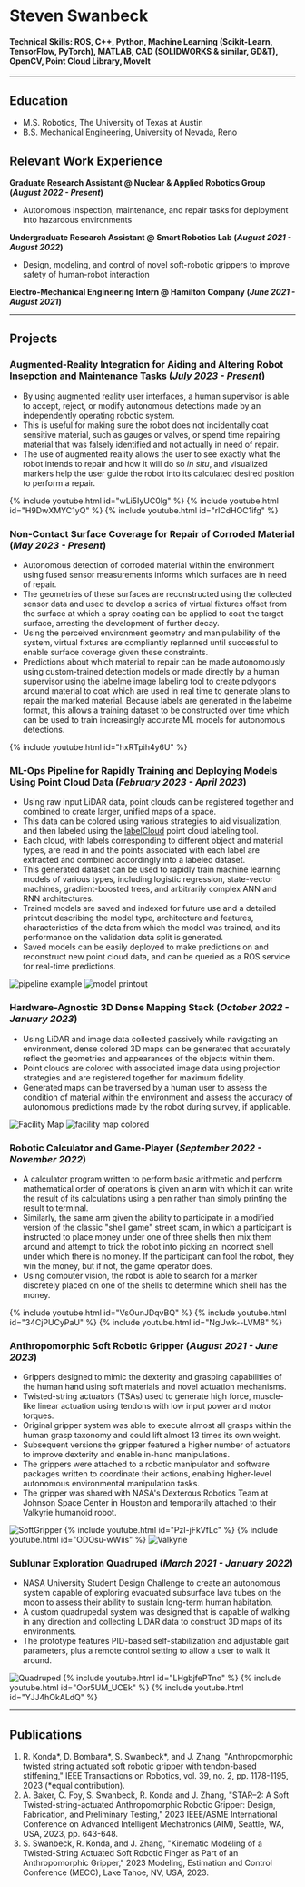# Steven Swanbeck

#### Technical Skills: ROS, C++, Python, Machine Learning (Scikit-Learn, TensorFlow, PyTorch), MATLAB, CAD (SOLIDWORKS & similar, GD&T), OpenCV, Point Cloud Library, MoveIt

---
## Education
- M.S. Robotics, The University of Texas at Austin
- B.S. Mechanical Engineering, University of Nevada, Reno

## Relevant Work Experience
**Graduate Research Assistant @ Nuclear & Applied Robotics Group (_August 2022 - Present_)**
- Autonomous inspection, maintenance, and repair tasks for deployment into hazardous environments

**Undergraduate Research Assistant @ Smart Robotics Lab (_August 2021 - August 2022_)**
- Design, modeling, and control of novel soft-robotic grippers to improve safety of human-robot interaction

**Electro-Mechanical Engineering Intern @ Hamilton Company (_June 2021 - August 2021_)**

---
## Projects

### Augmented-Reality Integration for Aiding and Altering Robot Insepction and Maintenance Tasks (_July 2023 - Present_)
- By using augmented reality user interfaces, a human supervisor is able to accept, reject, or modify autonomous detections made by an independently operating robotic system.
- This is useful for making sure the robot does not incidentally coat sensitive material, such as gauges or valves, or spend time repairing material that was falsely identified and not actually in need of repair.
- The use of augmented reality allows the user to see exactly what the robot intends to repair and how it will do so _in situ_, and visualized markers help the user guide the robot into its calculated desired position to perform a repair.

{% include youtube.html id="wLi5IyUC0lg" %}
{% include youtube.html id="H9DwXMYC1yQ" %}
{% include youtube.html id="rlCdHOC1ifg" %}

### Non-Contact Surface Coverage for Repair of Corroded Material (_May 2023 - Present_)
- Autonomous detection of corroded material within the environment using fused sensor measurements informs which surfaces are in need of repair.
- The geometries of these surfaces are reconstructed using the collected sensor data and used to develop a series of virtual fixtures offset from the surface at which a spray coating can be applied to coat the target surface, arresting the development of further decay.
- Using the perceived environment geometry and manipulability of the system, virtual fixtures are compliantly replanned until successful to enable surface coverage given these constraints.
- Predictions about which material to repair can be made autonomously using custom-trained detection models or made directly by a human supervisor using the [labelme](https://github.com/wkentaro/labelme) image labeling tool to create polygons around material to coat which are used in real time to generate plans to repair the marked material. Because labels are generated in the labelme format, this allows a training dataset to be constructed over time which can be used to train increasingly accurate ML models for autonomous detections.

{% include youtube.html id="hxRTpih4y6U" %}

### ML-Ops Pipeline for Rapidly Training and Deploying Models Using Point Cloud Data (_February 2023 - April 2023_)
- Using raw input LiDAR data, point clouds can be registered together and combined to create larger, unified maps of a space.
- This data can be colored using various strategies to aid visualization, and then labeled using the [labelCloud](https://github.com/ch-sa/labelCloud) point cloud labeling tool.
- Each cloud, with labels corresponding to different object and material types, are read in and the points associated with each label are extracted and combined accordingly into a labeled dataset.
- This generated dataset can be used to rapidly train machine learning models of various types, including logistic regression, state-vector machines, gradient-boosted trees, and arbitrarily complex ANN and RNN architectures.
- Trained models are saved and indexed for future use and a detailed printout describing the model type, architecture and features, characteristics of the data from which the model was trained, and its performance on the validation data split is generated.
- Saved models can be easily deployed to make predictions on and reconstruct new point cloud data, and can be queried as a ROS service for real-time predictions.

![pipeline example](/assets/img/labeling_pipeline_example.png)
![model printout](/assets/img/model_printout.png)

### Hardware-Agnostic 3D Dense Mapping Stack (_October 2022 - January 2023_)
- Using LiDAR and image data collected passively while navigating an environment, dense colored 3D maps can be generated that accurately reflect the geometries and appearances of the objects within them.
- Point clouds are colored with associated image data using projection strategies and are registered together for maximum fidelity.
- Generated maps can be traversed by a human user to assess the condition of material within the environment and assess the accuracy of autonomous predictions made by the robot during survey, if applicable.

![Facility Map](/assets/img/facility_map.png)
![facility map colored](/assets/img/plant_full.png)

### Robotic Calculator and Game-Player (_September 2022 - November 2022_)
- A calculator program written to perform basic arithmetic and perform mathematical order of operations is given an arm with which it can write the result of its calculations using a pen rather than simply printing the result to terminal.
- Similarly, the same arm given the ability to participate in a modified version of the classic "shell game" street scam, in which a participant is instructed to place money under one of three shells then mix them around and attempt to trick the robot into picking an incorrect shell under which there is no money. If the participant can fool the robot, they win the money, but if not, the game operator does.
- Using computer vision, the robot is able to search for a marker discretely placed on one of the shells to determine which shell has the money.

{% include youtube.html id="VsOunJDqvBQ" %}
{% include youtube.html id="34CjPUCyPaU" %}
{% include youtube.html id="NgUwk--LVM8" %}

### Anthropomorphic Soft Robotic Gripper (_August 2021 - June 2023_)
- Grippers designed to mimic the dexterity and grasping capabilities of the human hand using soft materials and novel actuation mechanisms.
- Twisted-string actuators (TSAs) used to generate high force, muscle-like linear actuation using tendons with low input power and motor torques.
- Original gripper system was able to execute almost all grasps within the human grasp taxonomy and could lift almost 13 times its own weight.
- Subsequent versions the gripper featured a higher number of actuators to improve dexterity and enable in-hand manipulations.
- The grippers were attached to a robotic manipulator and software packages written to coordinate their actions, enabling higher-level autonomous environmental manipulation tasks.
- The gripper was shared with NASA's Dexterous Robotics Team at Johnson Space Center in Houston and temporarily attached to their Valkyrie humanoid robot.

![SoftGripper](/assets/img/soft_gripper.jpg)
{% include youtube.html id="PzI-jFkVfLc" %}
{% include youtube.html id="ODOsu-wWiis" %}
![Valkyrie](/assets/img/gripperonValkyrie.jpg)

### Sublunar Exploration Quadruped (_March 2021 - January 2022_)
- NASA University Student Design Challenge to create an autonomous system capable of exploring evacuated subsurface lava tubes on the moon to assess their ability to sustain long-term human habitation.
- A custom quadrupedal system was designed that is capable of walking in any direction and collecting LiDAR data to construct 3D maps of its environments.
- The prototype features PID-based self-stabilization and adjustable gait parameters, plus a remote control setting to allow a user to walk it around.

![Quadruped](/assets/img/seq_standing.png)
{% include youtube.html id="LHgbjfePTno" %}
{% include youtube.html id="Oor5UM_UCEk" %}
{% include youtube.html id="YJJ4hOkALdQ" %}

---
## Publications
1. R. Konda\*, D. Bombara\*, S. Swanbeck\*, and J. Zhang, "Anthropomorphic twisted string actuated soft robotic gripper with tendon-based stiffening," IEEE Transactions on Robotics, vol. 39, no. 2, pp. 1178-1195, 2023 (*equal contribution).
2. A. Baker, C. Foy, S. Swanbeck, R. Konda and J. Zhang, "STAR–2: A Soft Twisted-string-actuated Anthropomorphic Robotic Gripper: Design, Fabrication, and Preliminary Testing," 2023 IEEE/ASME International Conference on Advanced Intelligent Mechatronics (AIM), Seattle, WA, USA, 2023, pp. 643-648.
3. S. Swanbeck, R. Konda, and J. Zhang, "Kinematic Modeling of a Twisted-String Actuated Soft Robotic Finger as Part of an Anthropomorphic Gripper," 2023 Modeling, Estimation and Control Conference (MECC), Lake Tahoe, NV, USA, 2023.
